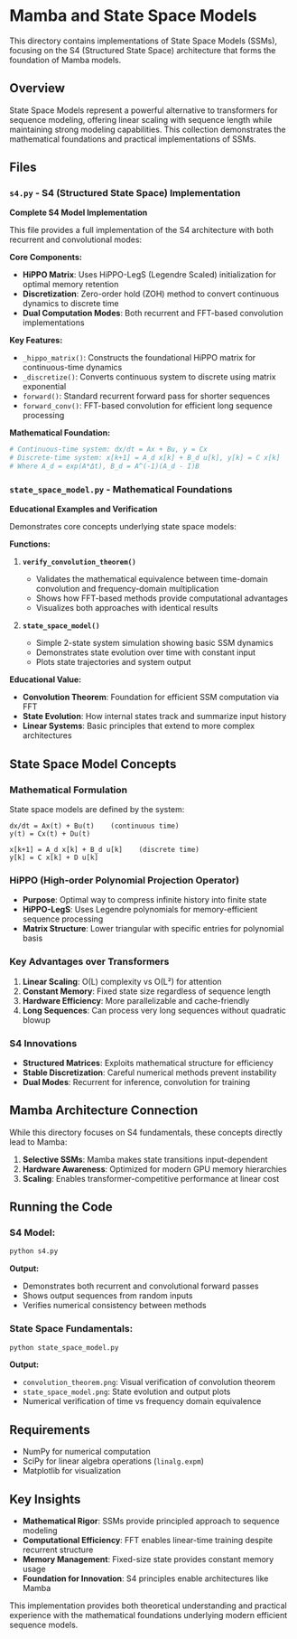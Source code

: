 # Mamba and State Space Models

This directory contains implementations of State Space Models (SSMs), focusing on the S4 (Structured State Space) architecture that forms the foundation of Mamba models.

## Overview

State Space Models represent a powerful alternative to transformers for sequence modeling, offering linear scaling with sequence length while maintaining strong modeling capabilities. This collection demonstrates the mathematical foundations and practical implementations of SSMs.

## Files

### `s4.py` - S4 (Structured State Space) Implementation
**Complete S4 Model Implementation**

This file provides a full implementation of the S4 architecture with both recurrent and convolutional modes:

**Core Components:**
- **HiPPO Matrix**: Uses HiPPO-LegS (Legendre Scaled) initialization for optimal memory retention
- **Discretization**: Zero-order hold (ZOH) method to convert continuous dynamics to discrete time
- **Dual Computation Modes**: Both recurrent and FFT-based convolution implementations

**Key Features:**
- `_hippo_matrix()`: Constructs the foundational HiPPO matrix for continuous-time dynamics
- `_discretize()`: Converts continuous system to discrete using matrix exponential
- `forward()`: Standard recurrent forward pass for shorter sequences
- `forward_conv()`: FFT-based convolution for efficient long sequence processing

**Mathematical Foundation:**
```python
# Continuous-time system: dx/dt = Ax + Bu, y = Cx
# Discrete-time system: x[k+1] = A_d x[k] + B_d u[k], y[k] = C x[k]
# Where A_d = exp(A*Δt), B_d = A^(-1)(A_d - I)B
```

### `state_space_model.py` - Mathematical Foundations
**Educational Examples and Verification**

Demonstrates core concepts underlying state space models:

**Functions:**
1. **`verify_convolution_theorem()`**
   - Validates the mathematical equivalence between time-domain convolution and frequency-domain multiplication
   - Shows how FFT-based methods provide computational advantages
   - Visualizes both approaches with identical results

2. **`state_space_model()`**
   - Simple 2-state system simulation showing basic SSM dynamics
   - Demonstrates state evolution over time with constant input
   - Plots state trajectories and system output

**Educational Value:**
- **Convolution Theorem**: Foundation for efficient SSM computation via FFT
- **State Evolution**: How internal states track and summarize input history
- **Linear Systems**: Basic principles that extend to more complex architectures

## State Space Model Concepts

### Mathematical Formulation
State space models are defined by the system:
```
dx/dt = Ax(t) + Bu(t)    (continuous time)
y(t) = Cx(t) + Du(t)

x[k+1] = A_d x[k] + B_d u[k]    (discrete time)
y[k] = C x[k] + D u[k]
```

### HiPPO (High-order Polynomial Projection Operator)
- **Purpose**: Optimal way to compress infinite history into finite state
- **HiPPO-LegS**: Uses Legendre polynomials for memory-efficient sequence processing
- **Matrix Structure**: Lower triangular with specific entries for polynomial basis

### Key Advantages over Transformers
1. **Linear Scaling**: O(L) complexity vs O(L²) for attention
2. **Constant Memory**: Fixed state size regardless of sequence length
3. **Hardware Efficiency**: More parallelizable and cache-friendly
4. **Long Sequences**: Can process very long sequences without quadratic blowup

### S4 Innovations
- **Structured Matrices**: Exploits mathematical structure for efficiency
- **Stable Discretization**: Careful numerical methods prevent instability
- **Dual Modes**: Recurrent for inference, convolution for training

## Mamba Architecture Connection

While this directory focuses on S4 fundamentals, these concepts directly lead to Mamba:

1. **Selective SSMs**: Mamba makes state transitions input-dependent
2. **Hardware Awareness**: Optimized for modern GPU memory hierarchies  
3. **Scaling**: Enables transformer-competitive performance at linear cost

## Running the Code

### S4 Model:
```bash
python s4.py
```
**Output:**
- Demonstrates both recurrent and convolutional forward passes
- Shows output sequences from random inputs
- Verifies numerical consistency between methods

### State Space Fundamentals:
```bash
python state_space_model.py
```
**Output:**
- `convolution_theorem.png`: Visual verification of convolution theorem
- `state_space_model.png`: State evolution and output plots
- Numerical verification of time vs frequency domain equivalence

## Requirements

- NumPy for numerical computation
- SciPy for linear algebra operations (`linalg.expm`)
- Matplotlib for visualization

## Key Insights

- **Mathematical Rigor**: SSMs provide principled approach to sequence modeling
- **Computational Efficiency**: FFT enables linear-time training despite recurrent structure
- **Memory Management**: Fixed-size state provides constant memory usage
- **Foundation for Innovation**: S4 principles enable architectures like Mamba

This implementation provides both theoretical understanding and practical experience with the mathematical foundations underlying modern efficient sequence models.